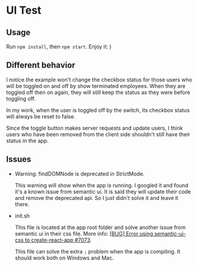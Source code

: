 # UI Test

## Usage

Run `npm install`, then `npm start`. Enjoy it: )

## Different behavior

I notice the example won't change the checkbox status for those users who will be toggled on and off by show terminated employees. When they are toggled off then on again, they will still keep the status as they were before toggling off.

In my work, when the user is toggled off by the switch, its checkbox status will always be reset to false.

Since the toggle button makes server requests and update users, I think users who have been removed from the client side shouldn't still have their status in the app.

## Issues

- Warning: findDOMNode is deprecated in StrictMode.

  This warning will show when the app is running. I googled it and found it's a known issue from semantic ui. It is said they will update their code and remove the deprecated api. So I just didn't solve it and leave it there.

- init.sh

  This file is located at the app root folder and solve another issue from semantic ui in their css file. More info:  [[BUG] Error using semantic-ui-css to create-react-app #7073](https://github.com/Semantic-Org/Semantic-UI/issues/7073).

  This file can solve the extra `;` problem when the app is compiling. It should work both on Windows and Mac.
